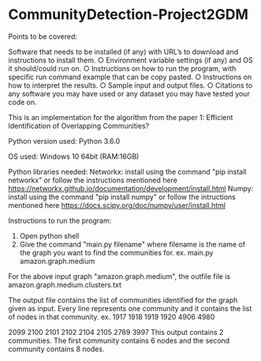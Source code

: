 # CommunityDetection-Project2GDM
Points to be covered:


Software that needs to be installed (if any) with URL’s to download and
instructions to install them.
○ Environment variable settings (if any) and OS it should/could run on.
○ Instructions on how to run the program, with specific run command example that
can be copy pasted.
○ Instructions on how to interpret the results.
○ Sample input and output files.
○ Citations to any software you may have used or any dataset you may have tested
your code on.


This is an implementation for the algorithm from the paper 1: Efficient Identification of Overlapping
Communities?

Python version used: Python 3.6.0

OS used: Windows 10 64bit (RAM:16GB)

Python libraries needed:
Networkx: install using the command "pip install networkx" or follow the instructions mentioned here https://networkx.github.io/documentation/development/install.html
Numpy: install using the command "pip install numpy" or follow the intructions mentioned here https://docs.scipy.org/doc/numpy/user/install.html

Instructions to run the program:
1. Open python shell
2. Give the command "main.py filename" where filename is the name of the graph you want to find the communities for.
   ex. main.py amazon.graph.medium

For the above input graph "amazon.graph.medium", the outfile file is amazon.graph.medium.clusters.txt

The output file contains the list of communities identified for the graph given as input.
Every line represents one community and it contains the list of nodes in that community.
ex. 
1917 1918 1919 1920 4906 4980 

2099 2100 2101 2102 2104 2105 2789 3997 
This output contains 2 communities. The first community contains 6 nodes and the second community contains 8 nodes.
